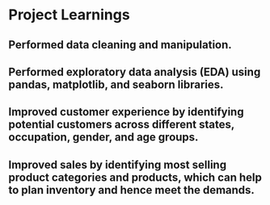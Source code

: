 # Project Learnings

## Performed data cleaning and manipulation.
## Performed exploratory data analysis (EDA) using pandas, matplotlib, and seaborn libraries.
## Improved customer experience by identifying potential customers across different states, occupation, gender, and age groups.
## Improved sales by identifying most selling product categories and products, which can help to plan inventory and hence meet the demands.

